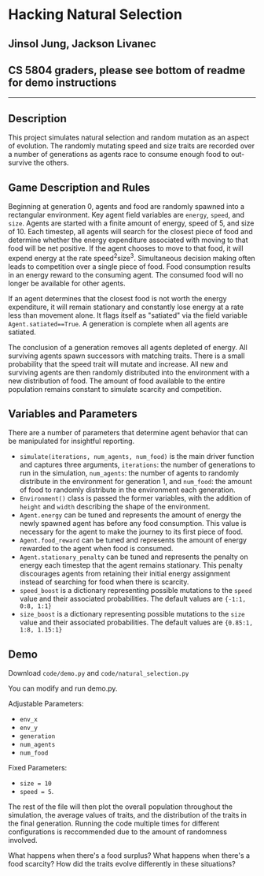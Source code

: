 # Hacking Natural Selection
## Jinsol Jung, Jackson Livanec
## CS 5804 graders, please see bottom of readme for demo instructions
---
## Description
This project simulates natural selection and random mutation as an aspect of evolution. The randomly mutating speed and size traits are recorded over a number of generations as agents race to consume enough food to out-survive the others.



## Game Description and Rules
Beginning at generation 0, agents and food are randomly spawned into a rectangular environment. Key agent field variables are `energy`, `speed`, and `size`. Agents are started with a finite amount of energy, speed of 5, and size of 10. Each timestep, all agents will search for the closest piece of food and determine whether the energy expenditure associated with moving to that food will be net positive. If the agent chooses to move to that food, it will expend energy at the rate $\text{speed}^{2}\text{size}^{3}$. Simultaneous decision making often leads to competition over a single piece of food. Food consumption results in an energy reward to the consuming agent. The consumed food will no longer be available for other agents.

If an agent determines that the closest food is not worth the energy expenditure, it will remain stationary and constantly lose energy at a rate less than movement alone. It flags itself as "satiated" via the field variable `Agent.satiated==True`. A generation is complete when all agents are satiated.

The conclusion of a generation removes all agents depleted of energy. All surviving agents spawn successors with matching traits. There is a small probability that the speed trait will mutate and increase. All new and surviving agents are then randomly distributed into the environment with a new distribution of food. The amount of food available to the entire population remains constant to simulate scarcity and competition.

## Variables and Parameters
There are a number of parameters that determine agent behavior that can be manipulated for insightful reporting.

* `simulate(iterations, num_agents, num_food)` is the main driver function and captures three arguments, `iterations`: the number of generations to run in the simulation, `num_agents`: the number of agents to randomly distribute in the environment for generation 1, and `num_food`: the amount of food to randomly distribute in the environment each generation.
* `Environment()` class is passed the former variables, with the addition of `height` and `width` describing the shape of the environment.
* `Agent.energy` can be tuned and represents the amount of energy the newly spawned agent has before any food consumption. This value is necessary for the agent to make the journey to its first piece of food.
* `Agent.food_reward` can be tuned and represents the amount of energy rewarded to the agent when food is consumed.
* `Agent.stationary_penalty` can be tuned and represents the penalty on energy each timestep that the agent remains stationary. This penalty discourages agents from retaining their initial energy assignment instead of searching for food when there is scarcity.
* `speed_boost` is a dictionary representing possible mutations to the `speed` value and their associated probabilities. The default values are `{-1:1, 0:8, 1:1}`
* `size_boost` is a dictionary representing possible mutations to the `size` value and their associated probabilities. The default values are `{0.85:1, 1:8, 1.15:1}`

## Demo
Download `code/demo.py` and `code/natural_selection.py`

You can modify and run demo.py.

Adjustable Parameters:
* `env_x`
* `env_y`
* `generation`
* `num_agents`
* `num_food`

Fixed Parameters:
* `size = 10`
* `speed = 5`.

The rest of the file will then plot the overall population throughout the simulation, the average values of traits, and the distribution of the traits in the final generation. Running the code multiple times for different configurations is reccommended due to the amount of randomness involved.

What happens when there's a food surplus?
What happens when there's a food scarcity?
How did the traits evolve differently in these situations?